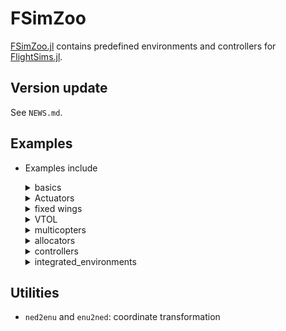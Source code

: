 # FSimZoo
[FSimZoo.jl](https://github.com/JinraeKim/FSimZoo.jl)
contains predefined environments and controllers for [FlightSims.jl](https://github.com/JinraeKim/FlightSims.jl).

## Version update
See `NEWS.md`.

## Examples
- Examples include

    <details>
    <summary>basics</summary>

    - (Linear system) `LinearSystem`
    - (A simple integrator) `SingleIntegrator`
    - (Reference model) `ReferenceModel`
    - (Nonlinear polynomial system) `TwoDimensionalNonlinearPolynomialSystem`
        - [T. Bian and Z.-P. Jiang, “Value Iteration, Adaptive Dynamic Programming, and Optimal Control of Nonlinear Systems,” in 2016 IEEE 55th Conference on Decision and Control (CDC), Las Vegas, NV, USA, Dec. 2016, pp. 3375–3380. doi: 10.1109/CDC.2016.7798777.](https://ieeexplore.ieee.org/document/7798777)
    - (Nonlinear oscillator) `TwoDimensionalNonlinearOscillator`
        - [J. A. Primbs, “Nonlinear Optimal Control: A Receding Horizon Approach,” California Institute of Technology, Pasadena, California, 1999.](https://thesis.library.caltech.edu/4124/)
    - (Multiple Envs) `MultipleEnvs` for multi-agent simulation

    </details>

    <details>
    <summary>Actuators</summary>

    - `SecondOrderActuator`

    </details>
    <details>

    <summary>fixed wings</summary>

    - (Wing Rock phenomenon) `TarnWingRock`, `ElzebdaWingRock`

    </details>

    <details>

    <summary>VTOL</summary>

    - (2D VTOL model) `LiftCruiseVTOL2D`

    </details>


    <details>
    <summary>multicopters</summary>

    - (Hexacopter) `LeeHexacopter`, `LeeQuadcopter`, `GoodarziAgileQuadcopter` (**currently maintained**)
    - (Quadcopter) `IslamQuadcopter`, `GoodarziQuadcopter`

    </details>

    <details>
    <summary>allocators</summary>

    - (Moore-Penrose pseudo inverse control allocation) `PseudoInverseAllocator`

    </details>

    <details>
    <summary>controllers</summary>

    - (Linear quadratic regulator) `LQR`
    - (Proportional-Integral-Derivative controller) `PID`
        - Note that the derivative term is obtained via second-order filter.
    - (Pure proportional navigation guidance) `PPNG`
    - (For multicopter position tracking)
        - `BacksteppingPositionController` (control input: `T_dot`, `M`)
        - `GeometricTrackingController` (control input: `T`, `M`)
        - `InnerLoopGeometricTrackingController` and `OuterLoopGeometricTrackingController` (based on `GeometricTrackingController` but seperated for a hierarchical structure)
    - (Safety filters via control barrier functions (CBFs))
        - (Position CBF for input-affine systems) `InputAffinePositionCBF`

    </details>

    <details>
    <summary>integrated_environments</summary>

    - (Backstepping Position Controller + Static Allocator + Multicopter) `BacksteppingPositionController_StaticAllocator_Multicopter`
        - For example, `BacksteppingPositionController` (backstepping position controller) + `PseudoInverseAllocator` (pseudo-inverse allocator, a static allocator) + `LeeHexacopter` (hexacopter, a multicopter)
    - (Linear system + single integrator) `LinearSystem_SingleIntegrator` (WIP)
    - See `src/environments/integrated_environments`.

    </details>


## Utilities
- `ned2enu` and `enu2ned`: coordinate transformation
